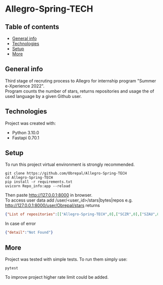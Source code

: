 # Allegro-Spring-TECH


## Table of contents
* [General info](#general-info)
* [Technologies](#technologies)
* [Setup](#setup)
* [More](#More)

## General info
Third stage of recruting process to Allegro for internship program "Summer e-Xperience 2022".\
Program counts the number of stars, returns repositories and usage the of used language by a given  Github user. 

## Technologies
Project was created with:
* Python 3.10.0
* Fastapi 0.70.1
	
## Setup
To run this project virtual environment is strongly recommended. 

```
git clone https://github.com/Obrepal/Allegro-Spring-TECH
cd Allegro-Spring-TECH
pip install -r requirements.txt
uvicorn Repo_info:app --reload
```
Then paste http://127.0.0.1:8000 in browser.\
To access user data add /user/<user_id>/stars|bytes|repos e.g. http://127.0.0.1:8000/user/Obrepal/stars returns 
```json
{"List of repositories":[["Allegro-Spring-TECH",0],["SCZR",0],["SZAU",0],["TRA",0],["ZombieHead",0]]}
```
In case of error 
```json
{"detail":"Not Found"}
```
## More
Project was tested with simple tests. To run them simply use: 


```
pytest
```
To improve project higher rate limit could be added.
